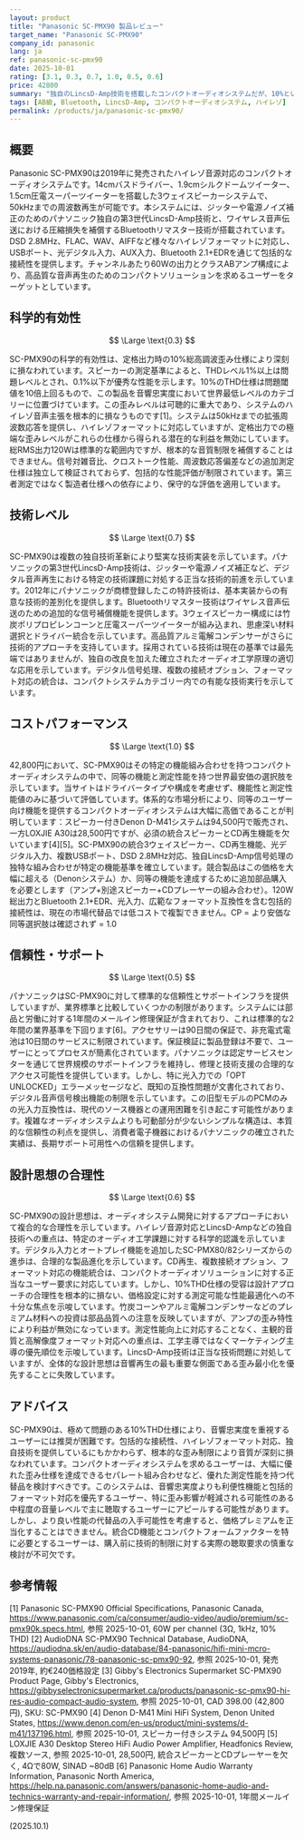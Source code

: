 ```yaml
---
layout: product
title: "Panasonic SC-PMX90 製品レビュー"
target_name: "Panasonic SC-PMX90"
company_id: panasonic
lang: ja
ref: panasonic-sc-pmx90
date: 2025-10-01
rating: [3.1, 0.3, 0.7, 1.0, 0.5, 0.6]
price: 42800
summary: "独自のLincsD-Amp技術を搭載したコンパクトオーディオシステムだが、10%という問題レベルのTHD仕様により音質性能が著しく損なわれている。"
tags: [AB級, Bluetooth, LincsD-Amp, コンパクトオーディオシステム, ハイレゾ]
permalink: /products/ja/panasonic-sc-pmx90/
---
```

## 概要

Panasonic SC-PMX90は2019年に発売されたハイレゾ音源対応のコンパクトオーディオシステムです。14cmバスドライバー、1.9cmシルクドームツイーター、1.5cm圧電スーパーツイーターを搭載した3ウェイスピーカーシステムで、50kHzまでの周波数再生が可能です。本システムには、ジッターや電源ノイズ補正のためのパナソニック独自の第3世代LincsD-Amp技術と、ワイヤレス音声伝送における圧縮損失を補償するBluetoothリマスター技術が搭載されています。DSD 2.8MHz、FLAC、WAV、AIFFなど様々なハイレゾフォーマットに対応し、USBポート、光デジタル入力、AUX入力、Bluetooth 2.1+EDRを通じて包括的な接続性を提供します。チャンネルあたり60Wの出力とクラスABアンプ構成により、高品質な音声再生のためのコンパクトソリューションを求めるユーザーをターゲットとしています。

## 科学的有効性

$$ \Large \text{0.3} $$

SC-PMX90の科学的有効性は、定格出力時の10%総高調波歪み仕様により深刻に損なわれています。スピーカーの測定基準によると、THDレベル1%以上は問題レベルとされ、0.1%以下が優秀な性能を示します。10%のTHD仕様は問題閾値を10倍上回るもので、この製品を音響忠実度において世界最低レベルのカテゴリーに位置づけています。この歪みレベルは可聴的に重大であり、システムのハイレゾ音声主張を根本的に損なうものです[1]。システムは50kHzまでの拡張周波数応答を提供し、ハイレゾフォーマットに対応していますが、定格出力での極端な歪みレベルがこれらの仕様から得られる潜在的な利益を無効にしています。総RMS出力120Wは標準的な範囲内ですが、根本的な音質制限を補償することはできません。信号対雑音比、クロストーク性能、周波数応答偏差などの追加測定仕様は独立して検証されておらず、包括的な性能評価が制限されています。第三者測定ではなく製造者仕様への依存により、保守的な評価を適用しています。

## 技術レベル

$$ \Large \text{0.7} $$

SC-PMX90は複数の独自技術革新により堅実な技術実装を示しています。パナソニックの第3世代LincsD-Amp技術は、ジッターや電源ノイズ補正など、デジタル音声再生における特定の技術課題に対処する正当な技術的前進を示しています。2012年にパナソニックが商標登録したこの特許技術は、基本実装からの有意な技術的差別化を提供します。Bluetoothリマスター技術はワイヤレス音声伝送のための追加的な信号補償機能を提供します。3ウェイスピーカー構成には竹炭ポリプロピレンコーンと圧電スーパーツイーターが組み込まれ、思慮深い材料選択とドライバー統合を示しています。高品質アルミ電解コンデンサーがさらに技術的アプローチを支持しています。採用されている技術は現在の基準では最先端ではありませんが、独自の改良を加えた確立されたオーディオ工学原理の適切な応用を示しています。デジタル信号処理、複数の接続オプション、フォーマット対応の統合は、コンパクトシステムカテゴリー内での有能な技術実行を示しています。

## コストパフォーマンス

$$ \Large \text{1.0} $$

42,800円において、SC-PMX90はその特定の機能組み合わせを持つコンパクトオーディオシステムの中で、同等の機能と測定性能を持つ世界最安価の選択肢を示しています。当サイトはドライバータイプや構成を考慮せず、機能性と測定性能値のみに基づいて評価しています。体系的な市場分析により、同等のユーザー向け機能を提供するコンパクトオーディオシステムは大幅に高価であることが判明しています：スピーカー付きDenon D-M41システムは94,500円で販売され、一方LOXJIE A30は28,500円ですが、必須の統合スピーカーとCD再生機能を欠いています[4][5]。SC-PMX90の統合3ウェイスピーカー、CD再生機能、光デジタル入力、複数USBポート、DSD 2.8MHz対応、独自LincsD-Amp信号処理の独特な組み合わせが特定の機能基準を確立しています。競合製品はこの価格を大幅に超える（Denonシステム）か、同等の機能を達成するために追加部品購入を必要とします（アンプ+別途スピーカー+CDプレーヤーの組み合わせ）。120W総出力とBluetooth 2.1+EDR、光入力、広範なフォーマット互換性を含む包括的接続性は、現在の市場代替品では低コストで複製できません。CP = より安価な同等選択肢は確認されず = 1.0

## 信頼性・サポート

$$ \Large \text{0.5} $$

パナソニックはSC-PMX90に対して標準的な信頼性とサポートインフラを提供していますが、業界標準と比較していくつかの制限があります。システムには部品と労働に対する1年間のメールイン修理保証が含まれており、これは標準的な2年間の業界基準を下回ります[6]。アクセサリーは90日間の保証で、非充電式電池は10日間のサービスに制限されています。保証検証に製品登録は不要で、ユーザーにとってプロセスが簡素化されています。パナソニックは認定サービスセンターを通じて世界規模のサポートインフラを維持し、修理と技術支援の合理的なアクセス可能性を提供しています。しかし、特に光入力での「OPT UNLOCKED」エラーメッセージなど、既知の互換性問題が文書化されており、デジタル音声信号検出機能の制限を示しています。この旧型モデルのPCMのみの光入力互換性は、現代のソース機器との運用困難を引き起こす可能性があります。複雑なオーディオシステムよりも可動部分が少ないシンプルな構造は、本質的な信頼性の利点を提供し、消費者電子機器におけるパナソニックの確立された実績は、長期サポート可用性への信頼を提供します。

## 設計思想の合理性

$$ \Large \text{0.6} $$

SC-PMX90の設計思想は、オーディオシステム開発に対するアプローチにおいて複合的な合理性を示しています。ハイレゾ音源対応とLincsD-Ampなどの独自技術への重点は、特定のオーディオ工学課題に対する科学的認識を示しています。デジタル入力とオートプレイ機能を追加したSC-PMX80/82シリーズからの進歩は、合理的な製品進化を示しています。CD再生、複数接続オプション、フォーマット対応の機能統合は、コンパクトオーディオソリューションに対する正当なユーザー要求に対応しています。しかし、10%THD仕様の受容は設計アプローチの合理性を根本的に損ない、価格設定に対する測定可能な性能最適化への不十分な焦点を示唆しています。竹炭コーンやアルミ電解コンデンサーなどのプレミアム材料への投資は部品品質への注意を反映していますが、アンプの歪み特性により利益が無効になっています。測定性能向上に対応することなく、主観的音質と高解像度フォーマット対応への重点は、工学主導ではなくマーケティング主導の優先順位を示唆しています。LincsD-Amp技術は正当な技術問題に対処していますが、全体的な設計思想は音響再生の最も重要な側面である歪み最小化を優先することに失敗しています。

## アドバイス

SC-PMX90は、極めて問題のある10%THD仕様により、音響忠実度を重視するユーザーには推奨が困難です。包括的な接続性、ハイレゾフォーマット対応、独自技術を提供しているにもかかわらず、根本的な歪み制限により音質が深刻に損なわれています。コンパクトオーディオシステムを求めるユーザーは、大幅に優れた歪み仕様を達成できるセパレート組み合わせなど、優れた測定性能を持つ代替品を検討すべきです。このシステムは、音響忠実度よりも利便性機能と包括的フォーマット対応を優先するユーザー、特に歪み影響が軽減される可能性のある中程度の音量レベルで主に聴取するユーザーにアピールする可能性があります。しかし、より良い性能の代替品の入手可能性を考慮すると、価格プレミアムを正当化することはできません。統合CD機能とコンパクトフォームファクターを特に必要とするユーザーは、購入前に技術的制限に対する実際の聴取要求の慎重な検討が不可欠です。

## 参考情報

[1] Panasonic SC-PMX90 Official Specifications, Panasonic Canada, https://www.panasonic.com/ca/consumer/audio-video/audio/premium/sc-pmx90k.specs.html, 参照 2025-10-01, 60W per channel (3Ω, 1kHz, 10% THD)
[2] AudioDNA SC-PMX90 Technical Database, AudioDNA, https://audiodna.sk/en/audio-database/84-panasonic/hifi-mini-mcro-systems-panasonic/78-panasonic-sc-pmx90-92, 参照 2025-10-01, 発売 2019年, 約€240価格設定
[3] Gibby's Electronics Supermarket SC-PMX90 Product Page, Gibby's Electronics, https://gibbyselectronicsupermarket.ca/products/panasonic-sc-pmx90-hi-res-audio-compact-audio-system, 参照 2025-10-01, CAD 398.00 (42,800円), SKU: SC-PMX90
[4] Denon D-M41 Mini HiFi System, Denon United States, https://www.denon.com/en-us/product/mini-systems/d-m41/137196.html, 参照 2025-10-01, スピーカー付きシステム 94,500円
[5] LOXJIE A30 Desktop Stereo HiFi Audio Power Amplifier, Headfonics Review, 複数ソース, 参照 2025-10-01, 28,500円, 統合スピーカーとCDプレーヤーを欠く, 4Ωで80W, SINAD ~80dB
[6] Panasonic Home Audio Warranty Information, Panasonic North America, https://help.na.panasonic.com/answers/panasonic-home-audio-and-technics-warranty-and-repair-information/, 参照 2025-10-01, 1年間メールイン修理保証

(2025.10.1)